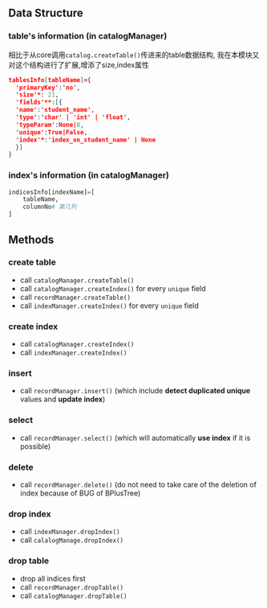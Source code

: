 ## Data Structure

### table's information (in catalogManager)

相比于从core调用`catalog.createTable()`传进来的table数据结构, 我在本模块又对这个结构进行了扩展,增添了size,index属性

```json
tablesInfo[tableName]={
  'primaryKey':'no',
  'size'*: 21,
  'fields'**:[{
  'name':'student_name',
  'type':'char' | 'int' | 'float',
  'typeParam':None|8,
  'unique':True|False,
  'index'*:'index_on_student_name' | None
  }]
}
```

### index's information (in catalogManager)

```python
indicesInfo[indexName]=[
    tableName,
    columnNo# 第几列
]
```

## Methods

### create table

- call `catalogManager.createTable()`
- call `catalogManager.createIndex()` for every `unique` field
- call `recordManager.createTable()`
- call `indexManager.createIndex()` for every `unique` field

### create index

- call `catalogManager.createIndex()`
- call `indexManager.createIndex()`

### insert

- call `recordManager.insert()`  (which include **detect duplicated unique** values and **update index**)

### select

- call `recordManager.select()` (which will automatically **use index** if it is possible)

### delete

- call `recordManager.delete()` (do not need to take care of the deletion of index because of BUG of BPlusTree)	

### drop index

- call `indexManager.dropIndex()`
- call `calalogManage.dropIndex()`

### drop table

- drop all indices first
- call `recordManager.dropTable()`
- call `catalogManager.dropTable()` 